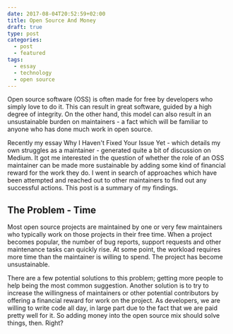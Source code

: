 ```yaml
---
date: 2017-08-04T20:52:59+02:00
title: Open Source And Money
draft: true
type: post
categories:
  - post 
  - featured
tags:
  - essay
  - technology
  - open source
---
```


Open source software (OSS) is often made for free by developers who simply love to do it. This can result in great software, guided by a high degree of integrity. On the other hand, this model can also result in an unsustainable burden on maintainers - a fact which will be familiar to anyone who has done much work in open source. 

Recently my essay Why I Haven't Fixed Your Issue Yet - which details my own struggles as a maintainer - generated quite a bit of discussion on Medium. It got me interested in the question of whether the role of an OSS maintainer can be made more sustainable by adding some kind of financial reward for the work they do. I went in search of approaches which have been attempted and reached out to other maintainers to find out any successful actions. This post is a summary of my findings.

## The Problem - Time

Most open source projects are maintained by one or very few maintainers who typically work on those projects in their free time. When a project becomes popular, the number of bug reports, support requests and other maintenance tasks can quickly rise. At some point, the workload requires more time than the maintainer is willing to spend. The project has become unsustainable. 

There are a few potential solutions to this problem; getting more people to help being the most common suggestion. Another solution is to try to increase the willingness of maintainers or other potential contributors by offering a financial reward for work on the project. As developers, we are willing to write code all day, in large part due to the fact that we are paid pretty well for it. So adding money into the open source mix should solve things, then. Right?




 
